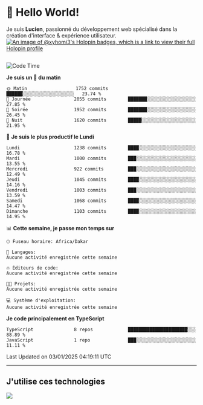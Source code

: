 # 👋 Hello World!

Je suis **Lucien**, passionné du développement web spécialisé dans la création d'interface & expérience utilisateur.
[![An image of @xyhomi3's Holopin badges, which is a link to view their full Holopin profile](https://holopin.me/xyhomi3)](https://holopin.io/@xyhomi3)

##

<!--START_SECTION:waka-->
![Code Time](http://img.shields.io/badge/Code%20Time-2%2C834%20hrs%2050%20mins-blue)

**Je suis un 🐤 du matin** 

```text
🌞 Matin                  1752 commits        ██████░░░░░░░░░░░░░░░░░░░   23.74 % 
🌆 Journée                2055 commits        ███████░░░░░░░░░░░░░░░░░░   27.85 % 
🌃 Soirée                 1952 commits        ███████░░░░░░░░░░░░░░░░░░   26.45 % 
🌙 Nuit                   1620 commits        █████░░░░░░░░░░░░░░░░░░░░   21.95 % 
```
📅 **Je suis le plus productif le Lundi** 

```text
Lundi                    1238 commits        ████░░░░░░░░░░░░░░░░░░░░░   16.78 % 
Mardi                    1000 commits        ███░░░░░░░░░░░░░░░░░░░░░░   13.55 % 
Mercredi                 922 commits         ███░░░░░░░░░░░░░░░░░░░░░░   12.49 % 
Jeudi                    1045 commits        ████░░░░░░░░░░░░░░░░░░░░░   14.16 % 
Vendredi                 1003 commits        ███░░░░░░░░░░░░░░░░░░░░░░   13.59 % 
Samedi                   1068 commits        ████░░░░░░░░░░░░░░░░░░░░░   14.47 % 
Dimanche                 1103 commits        ████░░░░░░░░░░░░░░░░░░░░░   14.95 % 
```


📊 **Cette semaine, je passe mon temps sur** 

```text
🕑︎ Fuseau horaire: Africa/Dakar

💬 Langages: 
Aucune activité enregistrée cette semaine

🔥 Éditeurs de code: 
Aucune activité enregistrée cette semaine

🐱‍💻 Projets: 
Aucune activité enregistrée cette semaine

💻 Système d'exploitation: 
Aucune activité enregistrée cette semaine
```

**Je code principalement en TypeScript** 

```text
TypeScript               8 repos             ██████████████████████░░░   88.89 % 
JavaScript               1 repo              ███░░░░░░░░░░░░░░░░░░░░░░   11.11 % 
```




 Last Updated on 03/01/2025 04:19:11 UTC
<!--END_SECTION:waka-->
---

## J'utilise ces technologies

<p align="left">
  <a href="https://skillicons.dev">
    <img src="https://skillicons.dev/icons?i=ts,js,md,scss,tailwind,react,docker,express,astro,vite,nextjs,vercel,figma,ableton" />
  </a>
</p>

